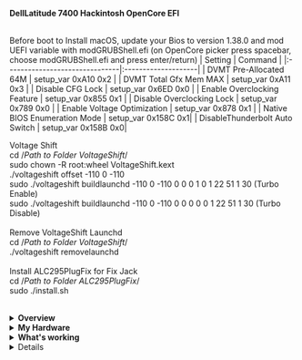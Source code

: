 <strong>DellLatitude 7400 Hackintosh OpenCore EFI</strong></br></br>

Before boot to Install macOS, update your Bios to version 1.38.0 and mod UEFI variable with modGRUBShell.efi (on OpenCore picker press spacebar, choose modGRUBShell.efi and press enter/return)
| Setting                        | Command             |
|:-------------------------------|:--------------------|
| DVMT Pre-Allocated 64M         | setup_var 0xA10 0x2 |
| DVMT Total Gfx Mem MAX         | setup_var 0xA11 0x3 |
| Disable CFG Lock               | setup_var 0x6ED 0x0 |
| Enable Overclocking Feature    | setup_var 0x855 0x1 |
| Disable Overclocking Lock      | setup_var 0x789 0x0 |
| Enable Voltage Optimization    | setup_var 0x878 0x1 |
| Native BIOS Enumeration Mode   | setup_var 0x158C 0x1|
| DisableThunderbolt Auto Switch | setup_var 0x158B 0x0|

Voltage Shift</br>
cd /*Path to Folder VoltageShift*/</br>
sudo chown -R root:wheel VoltageShift.kext</br>
./voltageshift offset -110 0 -110</br>
sudo ./voltageshift buildlaunchd -110 0 -110 0 0 0 1 0 1 22 51 1 30 (Turbo Enable)</br>
sudo ./voltageshift buildlaunchd -110 0 -110 0 0 0 0 0 1 22 51 1 30 (Turbo Disable)</br>
</br>
Remove VoltageShift Launchd</br>
cd /*Path to Folder VoltageShift*/</br>
./voltageshift removelaunchd</br>
</br>
Install ALC295PlugFix for Fix Jack </br>
cd /*Path to Folder ALC295PlugFix*/</br>
sudo ./install.sh</br>
</br>
<details>  
<summary><strong>Overview</strong></summary>
</br>
- Use Latest Bios 1.38.0</br>
- Improve Backlight Smoother</br>
- Latest OpenCore 1.0.5</br>
- Support macOS Ventura 13.x for Sequoia 14.x</br>
- if use default Intel WiFi card use AirPortIwlm kext</br>
- if use Broadcom BCM94360CS2 plug n play on Ventura 13.x and Just Root Patch With OpenCore Legacy Patcher

</details>

<details>  
<summary><strong>My Hardware</strong></summary>
</br>

| Model              | Dell Latitude 7400                                                |
|:-------------------|:------------------------------------------------------------------|
| Processor          | Intel® Core™ i7-8665U                                             |
| Graphics           | Intel® UHD Graphics 620                                           |
| Memory             | 32GB (2x16GB 2666MHz DDR4 Corsair Vengeance)                      |
| Display            | 14" FHD 1920x1080 LCD                                             |
| Slot PCIE x4 NVME  | WD SN740 500GB NVMe 2280 (macOS)                                  |
| Slot PCIE x2 WWAN  | WDC SN 520 250GB NVMe 2242 (Windows 10)                           |
| WLAN + Bluetooth   | Broadcom BCM94360CS2 (Replaced from Intel 9560 WiFi Card)         |
| Card Reader        | Realtek RTS525A PCIE Card Reader                                  |
| Camera             | HD Webcam                                                         |
| Soundcard          | Realtek ALC295                                                    |
| Trackpad           | Dell I2C Touchpad                                                 |
| Thunderbolt        | Intel JHL6340 Alpine Ridge Thunderbolt 3                          |


</details>
<details>  
<summary><strong>What's working</strong></summary>
</br>

- [x] Intel UHD 620 Graphics
- [x] All USB ports
- [x] Thunderbolt Ports
- [x] Internal Camera
- [x] WiFi+Bluetooth (Airdrop, Handoff and Continuity Broadcom Cards Only)
- [x] Shutdown/ Reboot/ Sleep/ Wake 
- [x] Speakers and Headphones Jack (Use ALCPlugFix)
- [x] App Store
- [x] iMessage and Facetime 
- [x] HDMI Output + Audio
- [x] Keyboard and Trackpad (multi gesture trackpad)
- [x] VT-D enable on bios with uncheck disableiomapper kernel quirk
- [x] Undervolting with Voltageshift to decrease temp
      
</details>

<details>
<img src="https://github.com/riotampanoy/Dell-Latitude-7400/blob/main/Screenshot/Screenshot%202023-12-17%20at%2001.28.11.png?raw=true"/></br>
<img src="https://github.com/riotampanoy/Dell-Latitude-7400/blob/main/Screenshot/Screenshot%202023-12-17%20at%2001.28.32.png?raw=true"/></br>
<img src="https://github.com/riotampanoy/Dell-Latitude-7400/blob/main/Screenshot/Screenshot%202023-12-17%20at%2001.28.37.png?raw=true"/></br>
<img src="https://github.com/riotampanoy/Dell-Latitude-7400/blob/main/Screenshot/Screenshot%202023-12-17%20at%2001.28.43.png?raw=true"/></br>
<img src="https://github.com/riotampanoy/Dell-Latitude-7400/blob/main/Screenshot/Screenshot%202023-12-17%20at%2001.28.46.png?raw=true"/></br>
<img src="https://github.com/riotampanoy/Dell-Latitude-7400/blob/main/Screenshot/Screenshot%202023-12-17%20at%2001.28.56.png?raw=true"/></br>
<img src="https://github.com/riotampanoy/Dell-Latitude-7400/blob/main/Screenshot/Screenshot%202023-12-17%20at%2001.29.00.png?raw=true"/></br>
<img src="https://github.com/riotampanoy/Dell-Latitude-7400/blob/main/Screenshot/Screenshot%202023-12-17%20at%2001.29.04.png?raw=true"/></br>
<img src="https://github.com/riotampanoy/Dell-Latitude-7400/blob/main/Screenshot/Screenshot%202023-12-17%20at%2001.29.15.png?raw=true"/></br>
<img src="https://github.com/riotampanoy/Dell-Latitude-7400/blob/main/Screenshot/Screenshot%202023-12-17%20at%2001.29.29.png?raw=true"/></br>
<img src="https://github.com/riotampanoy/Dell-Latitude-7400/blob/main/Screenshot/Screenshot%202023-12-17%20at%2001.29.33.png?raw=true"/></br>
<img src="https://github.com/riotampanoy/Dell-Latitude-7400/blob/main/Screenshot/Screenshot%202023-12-17%20at%2001.29.52.png?raw=true"/></br>
<img src="https://github.com/riotampanoy/Dell-Latitude-7400/blob/main/Screenshot/Screenshot%202023-12-17%20at%2001.29.55.png?raw=true"/></br>
<img src="https://github.com/riotampanoy/Dell-Latitude-7400/blob/main/Screenshot/Screenshot%202023-12-17%20at%2001.30.22.png?raw=true"/>
</details>
